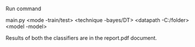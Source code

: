 Run command

main.py <mode -train/test> <technique -bayes/DT> <datapath -C:/folder> <model -model>

Results of both the classifiers are in the report.pdf document.





